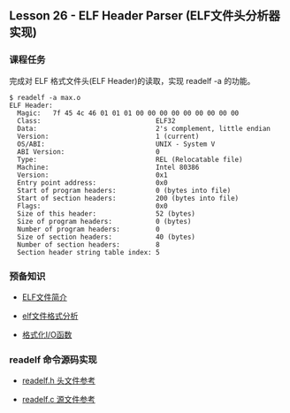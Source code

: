 
## Lesson 26 - ELF Header Parser (ELF文件头分析器实现)

### 课程任务
完成对 ELF 格式文件头(ELF Header)的读取，实现 readelf -a 的功能。

	$ readelf -a max.o 
	ELF Header:
	  Magic:   7f 45 4c 46 01 01 01 00 00 00 00 00 00 00 00 00 
	  Class:                             ELF32
	  Data:                              2's complement, little endian
	  Version:                           1 (current)
	  OS/ABI:                            UNIX - System V
	  ABI Version:                       0
	  Type:                              REL (Relocatable file)
	  Machine:                           Intel 80386
	  Version:                           0x1
	  Entry point address:               0x0
	  Start of program headers:          0 (bytes into file)
	  Start of section headers:          200 (bytes into file)
	  Flags:                             0x0
	  Size of this header:               52 (bytes)
	  Size of program headers:           0 (bytes)
	  Number of program headers:         0
	  Size of section headers:           40 (bytes)
	  Number of section headers:         8
	  Section header string table index: 5

### 预备知识

* [ELF文件简介](http://learn.akae.cn/media/ch18s05.html)

* [elf文件格式分析](http://blog.csdn.net/wu5795175/article/details/7657580)

* [格式化I/O函数](http://learn.akae.cn/media/ch25s02.html#id2832755)


### readelf 命令源码实现

* [readelf.h 头文件参考](http://www.oschina.net/code/explore/freebsd/contrib/file/readelf.h)

* [readelf.c 源文件参考](http://www.oschina.net/code/explore/freebsd/contrib/file/readelf.c)

